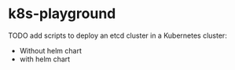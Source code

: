 # k8s-playground

TODO add scripts to deploy an etcd cluster in a Kubernetes cluster:
- Without helm chart
- with helm chart
